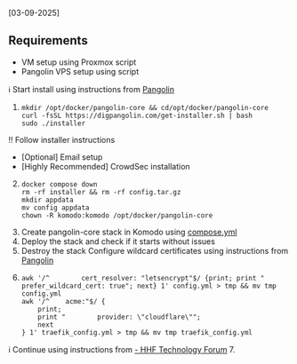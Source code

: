 [03-09-2025]
## Requirements
 - VM setup using Proxmox script
 - Pangolin VPS setup using script

ℹ️ Start install using instructions from [Pangolin](https://docs.digpangolin.com/self-host/quick-install)
1. ```
   mkdir /opt/docker/pangolin-core && cd/opt/docker/pangolin-core
   curl -fsSL https://digpangolin.com/get-installer.sh | bash
   sudo ./installer
   ```
‼️ Follow installer instructions
 - [Optional] Email setup
 - [Highly Recommended] CrowdSec installation
2. ```
   docker compose down
   rm -rf installer && rm -rf config.tar.gz
   mkdir appdata
   mv config appdata
   chown -R komodo:komodo /opt/docker/pangolin-core
   ```
3. Create pangolin-core stack in Komodo using [compose.yml](https://github.com/platnub/titan-server/blob/main/docker/containers/pangolin/compose.yml)
4. Deploy the stack and check if it starts without issues
5. Destroy the stack
Configure wildcard certificates using instructions from [Pangolin]()
6. ```
   awk '/^        cert_resolver: "letsencrypt"$/ {print; print "        prefer_wildcard_cert: true"; next} 1' config.yml > tmp && mv tmp config.yml
   awk '/^    acme:"$/ {
       print;
       print "        provider: \"cloudflare\"";
       next
   } 1' traefik_config.yml > tmp && mv tmp traefik_config.yml
   ```
ℹ️ Continue using instructions from [ - HHF Technology Forum](https://forum.hhf.technology/t/crowdsec-manager-for-pangolin-user-guide/579)
7. 
